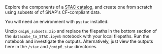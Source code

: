 Explore the components of a [STAC catalog](https://stacspec.org/en), and create one from scratch using subsets of of SNAP's CF-compliant data.

You will need an environment with `pystac` installed.

Unzip `cmip6_subsets.zip` and replace the filepaths in the bottom section of the `datacube_to_STAC.ipynb` notebook with your local filepaths. Run the notebook and investigate the outputs. Alternatively, just view the outputs here in the `/stac` and `/cmip6_stac` directories.

